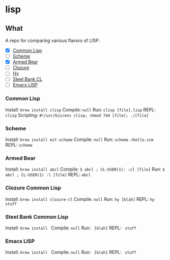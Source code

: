 # lisp

## What

A repo for comparing various flavors of LISP.

- [X] [Common Lisp](https://common-lisp.net/)
- [ ] [Scheme](https://www.gnu.org/software/mit-scheme/)
- [X] [Armed Bear](https://common-lisp.net/project/armedbear/)
- [ ] [Clozure](http://ccl.clozure.com/)
- [ ] [Hy](http://docs.hylang.org/en/latest/)
- [ ] [Steel Bank CL](http://www.sbcl.org/)
- [ ] [Emacs LISP](https://www.gnu.org/software/emacs/manual/eintr.html)

### Common Lisp
Install: `brew install clisp`
Compile: `null`
Run: `clisp [file].lisp`
REPL: `clisp`
Scripting: `#!/usr/bin/env clisp; chmod 744 [file]; ./[file]`

### Scheme
Install: `brew install mit-scheme`
Compile: `null`
Run: `scheme <hello.scm`
REPL: `scheme`

### Armed Bear
Install: `brew install abcl`
Compile: `$ abcl ; CL-USER(1): :cl [file]`
Run: `$ abcl ; CL-USER(1) :l [file]`
REPL: `abcl`

### Clozure Common Lisp
Install: `brew install clozure-cl`
Compile: `null`
Run: `hy [blah]`
REPL: `hy stuff` 

### Steel Bank Common Lisp
Install: `brew install `
Compile: `null`
Run: ` [blah]`
REPL: ` stuff` 

### Emacs LISP
Install: `brew install `
Compile: `null`
Run: ` [blah]`
REPL: ` stuff` 
